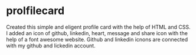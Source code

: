 # prolfilecard
Created this simple and eligent profile card with the help of HTML and CSS.
I added an icon of github, linkedin, heart, message and share icon with the help of a font awesome website.
Github and linkedin icnons are connected with my github and lickedin account.
